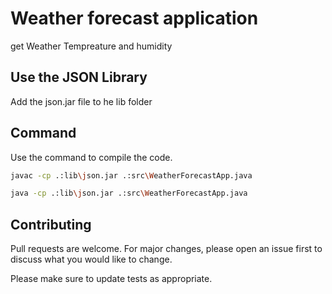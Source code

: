 # Weather forecast application

get Weather Tempreature and humidity
## Use the JSON Library
Add the json.jar file to he lib folder

## Command

Use the command to compile the code.

```bash
javac -cp .:lib\json.jar .:src\WeatherForecastApp.java
```
```bash
java -cp .:lib\json.jar .:src\WeatherForecastApp.java
```
## Contributing

Pull requests are welcome. For major changes, please open an issue first
to discuss what you would like to change.

Please make sure to update tests as appropriate.

